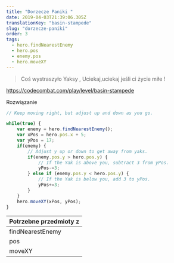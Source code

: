 ```yaml
---
title: "Dorzecze Paniki "
date: 2019-04-03T21:39:06.305Z
translationKey: "basin-stampede"
slug: "dorzecze-paniki"
order: 3
tags:
  - hero.findNearestEnemy
  - hero.pos
  - enemy.pos
  - hero.moveXY
---
```


> Coś wystraszyło Yaksy , Uciekaj,uciekaj jeśli ci życie miłe !

https://codecombat.com/play/level/basin-stampede

Rozwiązanie

```javascript
// Keep moving right, but adjust up and down as you go.

while(true) {
    var enemy = hero.findNearestEnemy();
    var xPos = hero.pos.x + 5;
    var yPos = 17;
    if(enemy) {
        // Adjust y up or down to get away from yaks.
        if(enemy.pos.y > hero.pos.y) {
            // If the Yak is above you, subtract 3 from yPos.
            yPos-=3;
        } else if (enemy.pos.y < hero.pos.y) {
            // If the Yak is below you, add 3 to yPos.
            yPos+=3;
        }
    }
    hero.moveXY(xPos, yPos);
}

```

Potrzebne przedmioty z |
--- |
findNearestEnemy |
pos |
moveXY |


